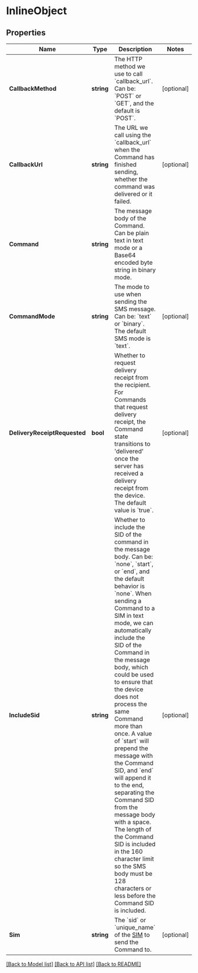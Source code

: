 # InlineObject

## Properties

Name | Type | Description | Notes
------------ | ------------- | ------------- | -------------
**CallbackMethod** | **string** | The HTTP method we use to call &#x60;callback_url&#x60;. Can be: &#x60;POST&#x60; or &#x60;GET&#x60;, and the default is &#x60;POST&#x60;. | [optional] 
**CallbackUrl** | **string** | The URL we call using the &#x60;callback_url&#x60; when the Command has finished sending, whether the command was delivered or it failed. | [optional] 
**Command** | **string** | The message body of the Command. Can be plain text in text mode or a Base64 encoded byte string in binary mode. | 
**CommandMode** | **string** | The mode to use when sending the SMS message. Can be: &#x60;text&#x60; or &#x60;binary&#x60;. The default SMS mode is &#x60;text&#x60;. | [optional] 
**DeliveryReceiptRequested** | **bool** | Whether to request delivery receipt from the recipient. For Commands that request delivery receipt, the Command state transitions to &#39;delivered&#39; once the server has received a delivery receipt from the device. The default value is &#x60;true&#x60;. | [optional] 
**IncludeSid** | **string** | Whether to include the SID of the command in the message body. Can be: &#x60;none&#x60;, &#x60;start&#x60;, or &#x60;end&#x60;, and the default behavior is &#x60;none&#x60;. When sending a Command to a SIM in text mode, we can automatically include the SID of the Command in the message body, which could be used to ensure that the device does not process the same Command more than once.  A value of &#x60;start&#x60; will prepend the message with the Command SID, and &#x60;end&#x60; will append it to the end, separating the Command SID from the message body with a space. The length of the Command SID is included in the 160 character limit so the SMS body must be 128 characters or less before the Command SID is included. | [optional] 
**Sim** | **string** | The &#x60;sid&#x60; or &#x60;unique_name&#x60; of the [SIM](https://www.twilio.com/docs/wireless/api/sim-resource) to send the Command to. | [optional] 

[[Back to Model list]](../README.md#documentation-for-models) [[Back to API list]](../README.md#documentation-for-api-endpoints) [[Back to README]](../README.md)


